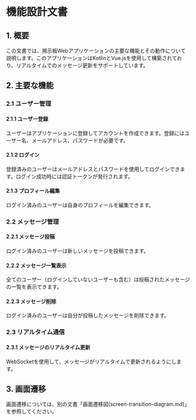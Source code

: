 # 機能設計文書

## 1. 概要

この文書では、掲示板Webアプリケーションの主要な機能とその動作について説明します。このアプリケーションはKotlinとVue.jsを使用して構築されており、リアルタイムでのメッセージ更新をサポートしています。

## 2. 主要な機能

### 2.1 ユーザー管理

#### 2.1.1 ユーザー登録
ユーザーはアプリケーションに登録してアカウントを作成できます。登録にはユーザー名、メールアドレス、パスワードが必要です。

#### 2.1.2 ログイン
登録済みのユーザーはメールアドレスとパスワードを使用してログインできます。ログイン成功時には認証トークンが発行されます。

#### 2.1.3 プロフィール編集
ログイン済みのユーザーは自身のプロフィールを編集できます。

### 2.2 メッセージ管理

#### 2.2.1 メッセージ投稿
ログイン済みのユーザーは新しいメッセージを投稿できます。

#### 2.2.2 メッセージ一覧表示
全てのユーザー（ログインしていないユーザーも含む）は投稿されたメッセージの一覧を表示できます。

#### 2.2.3 メッセージ削除
ログイン済みのユーザーは自分が投稿したメッセージを削除できます。

### 2.3 リアルタイム通信

#### 2.3.1 メッセージのリアルタイム更新
WebSocketを使用して、メッセージがリアルタイムで更新されるようにします。

## 3. 画面遷移

画面遷移については、別の文書「画面遷移図(screen-transition-diagram.md)」を参照してください。
